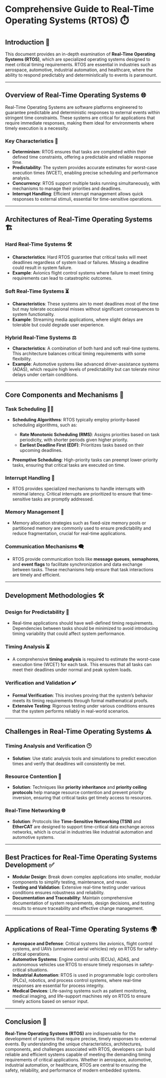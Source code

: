 # **Comprehensive Guide to Real-Time Operating Systems (RTOS)** ⏱️

## **Introduction** 🎯

This document provides an in-depth examination of **Real-Time Operating Systems (RTOS)**, which are specialized operating systems designed to meet critical timing requirements. RTOS are essential in industries such as aerospace, automotive, industrial automation, and healthcare, where the ability to respond predictably and deterministically to events is paramount.

---

## **Overview of Real-Time Operating Systems** 🌐

Real-Time Operating Systems are software platforms engineered to guarantee predictable and deterministic responses to external events within stringent time constraints. These systems are critical for applications that require immediate responses, making them ideal for environments where timely execution is a necessity.

### **Key Characteristics** 🔑

- **Determinism**: RTOS ensures that tasks are completed within their defined time constraints, offering a predictable and reliable response time.
- **Predictability**: The system provides accurate estimates for worst-case execution times (WCET), enabling precise scheduling and performance analysis.
- **Concurrency**: RTOS support multiple tasks running simultaneously, with mechanisms to manage their priorities and deadlines.
- **Interrupt Handling**: Efficient interrupt management allows quick responses to external stimuli, essential for time-sensitive operations.

---

## **Architectures of Real-Time Operating Systems** 🏗️

### **Hard Real-Time Systems** 🛠️

- **Characteristics**: Hard RTOS guarantee that critical tasks will meet deadlines regardless of system load or failures. Missing a deadline could result in system failure.
- **Example**: Avionics flight control systems where failure to meet timing requirements can lead to catastrophic outcomes.

### **Soft Real-Time Systems** ⏳

- **Characteristics**: These systems aim to meet deadlines most of the time but may tolerate occasional misses without significant consequences to system functionality.
- **Example**: Streaming media applications, where slight delays are tolerable but could degrade user experience.

### **Hybrid Real-Time Systems** ⚖️

- **Characteristics**: A combination of both hard and soft real-time systems. This architecture balances critical timing requirements with some flexibility.
- **Example**: Automotive systems like advanced driver-assistance systems (ADAS), which require high levels of predictability but can tolerate minor delays under certain conditions.

---

## **Core Components and Mechanisms** 🔧

### **Task Scheduling** 🧑‍💼

- **Scheduling Algorithms**: RTOS typically employ priority-based scheduling algorithms, such as:
  - **Rate Monotonic Scheduling (RMS)**: Assigns priorities based on task periodicity, with shorter periods given higher priority.
  - **Earliest Deadline First (EDF)**: Prioritizes tasks based on their upcoming deadlines.
  
- **Preemptive Scheduling**: High-priority tasks can preempt lower-priority tasks, ensuring that critical tasks are executed on time.

### **Interrupt Handling** 🚨

- RTOS provides specialized mechanisms to handle interrupts with minimal latency. Critical interrupts are prioritized to ensure that time-sensitive tasks are promptly addressed.

### **Memory Management** 🧠

- Memory allocation strategies such as fixed-size memory pools or partitioned memory are commonly used to ensure predictability and reduce fragmentation, crucial for real-time applications.

### **Communication Mechanisms** 🗨️

- RTOS provide communication tools like **message queues**, **semaphores**, and **event flags** to facilitate synchronization and data exchange between tasks. These mechanisms help ensure that task interactions are timely and efficient.

---

## **Development Methodologies** 🛠️

### **Design for Predictability** 🎯

- Real-time applications should have well-defined timing requirements. Dependencies between tasks should be minimized to avoid introducing timing variability that could affect system performance.

### **Timing Analysis** ⏳

- A comprehensive **timing analysis** is required to estimate the worst-case execution time (WCET) for each task. This ensures that all tasks can meet their deadlines under normal and peak system loads.

### **Verification and Validation** ✔️

- **Formal Verification**: This involves proving that the system’s behavior meets its timing requirements through formal mathematical proofs.
- **Extensive Testing**: Rigorous testing under various conditions ensures that the system performs reliably in real-world scenarios.

---

## **Challenges in Real-Time Operating Systems** ⚠️

### **Timing Analysis and Verification** 🕑

- **Solution**: Use static analysis tools and simulations to predict execution times and verify that deadlines will consistently be met.

### **Resource Contention** 🔄

- **Solution**: Techniques like **priority inheritance** and **priority ceiling protocols** help manage resource contention and prevent priority inversion, ensuring that critical tasks get timely access to resources.

### **Real-Time Networking** 🌐

- **Solution**: Protocols like **Time-Sensitive Networking (TSN)** and **EtherCAT** are designed to support time-critical data exchange across networks, which is crucial in industries like industrial automation and automotive systems.

---

## **Best Practices for Real-Time Operating Systems Development** ✅

- **Modular Design**: Break down complex applications into smaller, modular components to simplify testing, maintenance, and reuse.
- **Testing and Validation**: Extensive real-time testing under various conditions ensures robustness and reliability.
- **Documentation and Traceability**: Maintain comprehensive documentation of system requirements, design decisions, and testing results to ensure traceability and effective change management.

---

## **Applications of Real-Time Operating Systems** 🌍

- **Aerospace and Defense**: Critical systems like avionics, flight control systems, and UAVs (unmanned aerial vehicles) rely on RTOS for safety-critical operations.
- **Automotive Systems**: Engine control units (ECUs), ADAS, and autonomous vehicles use RTOS to ensure timely responses in safety-critical situations.
- **Industrial Automation**: RTOS is used in programmable logic controllers (PLCs), robotics, and process control systems, where real-time responses are essential for process integrity.
- **Medical Devices**: Life-saving systems such as patient monitoring, medical imaging, and life-support machines rely on RTOS to ensure timely actions based on sensor input.

---

## **Conclusion** 🎯

**Real-Time Operating Systems (RTOS)** are indispensable for the development of systems that require precise, timely responses to external events. By understanding the unique characteristics, architectures, components, and challenges associated with RTOS, developers can build reliable and efficient systems capable of meeting the demanding timing requirements of critical applications. Whether in aerospace, automotive, industrial automation, or healthcare, RTOS are central to ensuring the safety, reliability, and performance of modern embedded systems.
